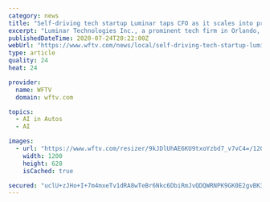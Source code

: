 ```yaml
---
category: news
title: "Self-driving tech startup Luminar taps CFO as it scales into production"
excerpt: "Luminar Technologies Inc., a prominent tech firm in Orlando, is staffing up key positions, including chief financial officer, as it prepares to begin shipping its self-driving sensor platform in the coming year."
publishedDateTime: 2020-07-24T20:22:00Z
webUrl: "https://www.wftv.com/news/local/self-driving-tech-startup-luminar-taps-cfo-it-scales-into-production/YEDS2ZOMEZF23HJRX2H2GGVWLQ/"
type: article
quality: 24
heat: 24

provider:
  name: WFTV
  domain: wftv.com

topics:
  - AI in Autos
  - AI

images:
  - url: "https://www.wftv.com/resizer/9kJDlUhAE6KU9txoYzbd7_v7vC4=/1200x628/cloudfront-us-east-1.images.arcpublishing.com/cmg/G3CRDHOT6FFV5GHRJFI7XD5SWM.jpg"
    width: 1200
    height: 628
    isCached: true

secured: "uclU+zJHo+I+7m4mxeTv1dRA8wTeBr6Nkc6DbiRmJvQDQWRNPK9GK0E2gvBK363NyhgBVsg5AetwURmE9R8ILLjr+nhCl191AkVLbUS/fLyDijth+X1taARQSFCAvtol0sy+stDtjohKWrgnCesj9NivYKwuWXCUhmG/uEPO6c4H/MEAu/ZJHzbGYdGfuAXZh9Fk9u4iq81UTvMIz8Zd8GJ2AYrg/c1vXMOoq7x1J26QEVHIJRRIWkDn/e5F1EdT41sbpkOZzrJQZ+wFhJnEMKfpHkEgIRbGMYd3biuOq6DU3wJOSkogMPZBAD26GNtOJYXNxRkD6finr5XPl4GnFA==;xGXkLELFIEwAMEf/9dS/ZQ=="
---
```


